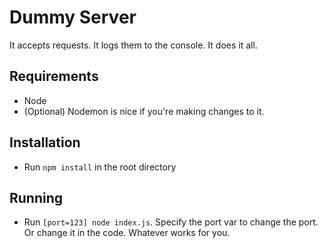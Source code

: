 # Dummy Server
It accepts requests. It logs them to the console. It does it all.

## Requirements
* Node
* (Optional) Nodemon is nice if you're making changes to it.

## Installation
* Run `npm install` in the root directory

## Running
* Run `[port=123] node index.js`. Specify the port var to change the port. Or change it in the code. Whatever works for you.
